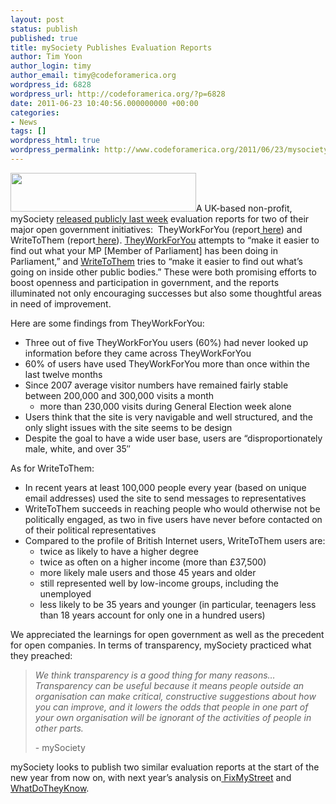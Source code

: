 ```yaml
---
layout: post
status: publish
published: true
title: mySociety Publishes Evaluation Reports
author: Tim Yoon
author_login: timy
author_email: timy@codeforamerica.org
wordpress_id: 6828
wordpress_url: http://codeforamerica.org/?p=6828
date: 2011-06-23 10:40:56.000000000 +00:00
categories:
- News
tags: []
wordpress_html: true
wordpress_permalink: http://www.codeforamerica.org/2011/06/23/mysociety-publishes-evaluation-reports/
---
```


<p><a href="http://codeforamerica.org/wp-content/uploads/2011/06/myslogo.png"><img alt="" class="aligncenter size-full wp-image-6832" height="62" src="http://codeforamerica.org/wp-content/uploads/2011/06/myslogo.png" title="myslogo" width="297"/></a>A UK-based non-profit, mySociety <a href="http://www.mysociety.org/2011/06/15/trying-to-practice-what-we-preach-mysociety-evaluation-reports-published/" target="_blank">released publicly last week</a> evaluation reports for two of their major open government initiatives:  TheyWorkForYou (report<a href="http://www.mysociety.org/wp/wp-content/uploads/2011/06/TheyWorkForYou_research_report-2011-Tobias-Escher1.pdf" target="_blank"> here</a>) and WriteToThem (report<a href="http://www.mysociety.org/wp/wp-content/uploads/2011/06/WriteToThem_research_report-2011-Tobias-Escher.pdf"> here</a>). <a href="http://www.theyworkforyou.com/" target="_blank">TheyWorkForYou</a> attempts to “make it easier to find out what your MP [Member of Parliament] has been doing in Parliament,” and <a href="http://www.writetothem.com/" target="_blank">WriteToThem</a> tries to “make it easier to find out what’s going on inside other  public bodies.” These were both promising efforts to boost openness and  participation in government, and the reports illuminated not only  encouraging successes but also some thoughtful areas in need of  improvement.</p>
<p>Here are some findings from TheyWorkForYou:</p>
<ul>
<li>Three out of five TheyWorkForYou users (60%) had never looked up information before they came across TheyWorkForYou</li>
<li>60% of users have used TheyWorkForYou more than once within the last twelve months</li>
<li>Since 2007 average visitor numbers have remained fairly stable between 200,000 and 300,000 visits a month
<ul>
<li>more than 230,000 visits during General Election week alone</li>
</ul>
</li>
<li>Users think that the site is very navigable and well structured, and the only slight issues with the site seems to be design</li>
<li>Despite the goal to have a wide user base, users are “disproportionately male, white, and over 35″</li>
</ul>
<p>As for WriteToThem:</p>
<ul>
<li>In  recent years at least 100,000 people every year (based on unique email  addresses) used the site to send messages to representatives</li>
<li>WriteToThem  succeeds in reaching people who would otherwise not be politically  engaged, as two in five users have never before contacted on of their  political representatives</li>
<li>Compared to the profile of British Internet users, WriteToThem users are:
<ul>
<li>twice as likely to have a higher degree</li>
<li>twice as often on a higher income (more than £37,500)</li>
<li>more likely male users and those 45 years and older</li>
<li>still represented well by low-income groups, including the unemployed</li>
<li>less likely to be 35 years and younger (in particular, teenagers less than 18 years account for only one in a hundred users)</li>
</ul>
</li>
</ul>
<p>We  appreciated the learnings for open government as well as the precedent  for open companies. In terms of transparency, mySociety practiced what  they preached:</p>
<blockquote>
<p dir="ltr"><em>We  think transparency is a good thing for many reasons… Transparency can  be useful because it means people outside an organisation can make  critical, constructive suggestions about how you can improve, and it  lowers the odds that people in one part of your own organisation will be  ignorant of the activities of people in other parts.</em></p>
<p dir="ltr">- mySociety</p>
</blockquote>
<p>mySociety looks to publish two similar evaluation reports at the start of the new year from now on, with next year’s analysis on<a href="http://www.fixmystreet.com/"> FixMyStreet</a> and<a href="http://www.whatdotheyknow.com/"> WhatDoTheyKnow</a>.</p>
